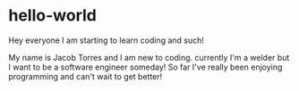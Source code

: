 # hello-world
Hey everyone I am starting to learn coding and such!


My name is Jacob Torres and I am new to coding. currently I'm a welder but I want to be a software engineer someday! So far I've really been enjoying programming and can't wait to get better!  
